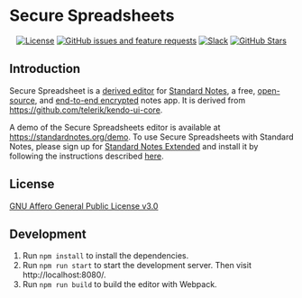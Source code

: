 # Secure Spreadsheets

<div align="center">

[![License](https://img.shields.io/github/license/standardnotes/secure-spreadsheets?color=blue)](https://github.com/standardnotes/secure-spreadsheets/blob/master/LICENSE)
[![GitHub issues and feature requests](https://img.shields.io/github/issues/standardnotes/secure-spreadsheets.svg)](https://github.com/standardnotes/secure-spreadsheets/issues/)
[![Slack](https://img.shields.io/badge/slack-standardnotes-CC2B5E.svg?style=flat&logo=slack)](https://standardnotes.org/slack)
[![GitHub Stars](https://img.shields.io/github/stars/standardnotes/secure-spreadsheets?style=social)](https://github.com/standardnotes/secure-spreadsheets)

</div>

## Introduction

Secure Spreadsheet is a [derived editor](https://standardnotes.org/help/77/what-are-editors) for [Standard Notes](https://standardnotes.org), a free, [open-source](https://standardnotes.org/knowledge/5/what-is-free-and-open-source-software), and [end-to-end encrypted](https://standardnotes.org/knowledge/2/what-is-end-to-end-encryption) notes app. It is derived from https://github.com/telerik/kendo-ui-core.

A demo of the Secure Spreadsheets editor is available at https://standardnotes.org/demo. To use Secure Spreadsheets with Standard Notes, please sign up for [Standard Notes Extended](https://standardnotes.org/extensions) and install it by following the instructions described [here](https://standardnotes.org/help/29/how-do-i-install-extensions-once-i-ve-signed-up-for-extended).

## License

[GNU Affero General Public License v3.0](https://github.com/standardnotes/secure-spreadsheets/blob/master/LICENSE)

## Development

1. Run `npm install` to install the dependencies.
2. Run `npm run start` to start the development server. Then visit http://localhost:8080/.
3. Run `npm run build` to build the editor with Webpack.
